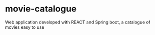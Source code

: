 # movie-catalogue
Web application developed with REACT and Spring boot, a catalogue of movies easy to use
